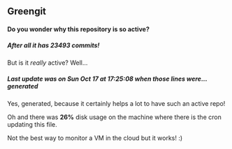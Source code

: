 ## Greengit

#### Do you wonder why this repository is so active?

##### After all it has 23493 commits!

But is it *really* active? Well...

##### Last update was on Sun Oct 17 at 17:25:08 when those lines were... generated

Yes, generated, because it certainly helps a lot to have such an active repo!

Oh and there was **26%** disk usage on the machine
where there is the cron updating this file.

Not the best way to monitor a VM in the cloud but it works! :)
